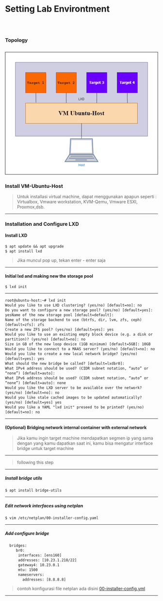 # Setting Lab Environtment
<br><br>
### Topology
![This is an image](https://github.com/zaxrmdn/Modul-Ansible-Automation-for-Devops/blob/main/1%20Introduction%20to%20Ansible/1.%204%20Setting%20Lab%20Environtment/Environtment%20Lab%20Modul.png?raw=true)
---

### Install VM-Ubuntu-Host
> Untuk installasi virtual machine, dapat menggunakan apapun seperti :
> Virtualbox, Vmware workstation, KVM-Qemu, Vmware ESXI, Proxmox,dsb.
---
### Installation and Configure LXD
#### Install LXD
```
$ apt update && apt upgrade
$ apt install lxd
```
> Jika muncul pop up, tekan enter - enter saja
---

#### Initial lxd and making new the storage pool
```
$ lxd init
```
---
```
root@ubuntu-host:~# lxd init
Would you like to use LXD clustering? (yes/no) [default=no]: no
Do you want to configure a new storage pool? (yes/no) [default=yes]: yesName of the new storage pool [default=default]:
Name of the storage backend to use (btrfs, dir, lvm, zfs, ceph) [default=zfs]: zfs
Create a new ZFS pool? (yes/no) [default=yes]: yes
Would you like to use an existing empty block device (e.g. a disk or partition)? (yes/no) [default=no]: no
Size in GB of the new loop device (1GB minimum) [default=5GB]: 10GB
Would you like to connect to a MAAS server? (yes/no) [default=no]: no
Would you like to create a new local network bridge? (yes/no) [default=yes]: yes
What should the new bridge be called? [default=lxdbr0]:
What IPv4 address should be used? (CIDR subnet notation, “auto” or “none”) [default=auto]:
What IPv6 address should be used? (CIDR subnet notation, “auto” or “none”) [default=auto]: none
Would you like the LXD server to be available over the network? (yes/no) [default=no]: no
Would you like stale cached images to be updated automatically? (yes/no) [default=yes] yes
Would you like a YAML "lxd init" preseed to be printed? (yes/no) [default=no]: no
```
---
#### (Optional) Bridging network internal container with external network
> Jika kamu ingin target machine mendapatkan segmen ip yang sama dengan yang kamu dapatkan saat ini, kamu bisa mengatur interface bridge untuk target machine
---
> following this step
---
##### Install bridge utils
```
$ apt install bridge-utils
```
---
##### Edit network interfaces using netplan
```
$ vim /etc/netplan/00-installer-config.yaml
```
---
##### Add configure bridge 
```
  bridges:
     br0:
      interfaces: [ens160]
      addresses: [10.23.1.218/22]
      gateway4: 10.23.0.1
      mtu: 1500
      nameservers:
        addresses: [8.8.8.8]

```
> contoh konfigurasi file netplan ada disini [00-installer-config.yml](./z00-installer-config.yml)
---
##### 
